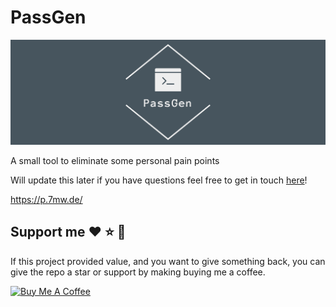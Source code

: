# PassGen

![logo](https://github.com/MartinWie/PassGen/blob/master/logo.png)

A small tool to eliminate some personal pain points

Will update this later if you have questions feel free to get in touch [here](https://www.linkedin.com/in/martin-wiechmann-2b5aa3151/)!

https://p.7mw.de/

## Support me :heart: :star: :money_with_wings:
If this project provided value, and you want to give something back, you can give the repo a star or support by making buying me a coffee.

<a href="https://buymeacoffee.com/MartinWie" target="_blank"><img src="https://cdn.buymeacoffee.com/buttons/v2/default-blue.png" alt="Buy Me A Coffee" width="170"></a>
